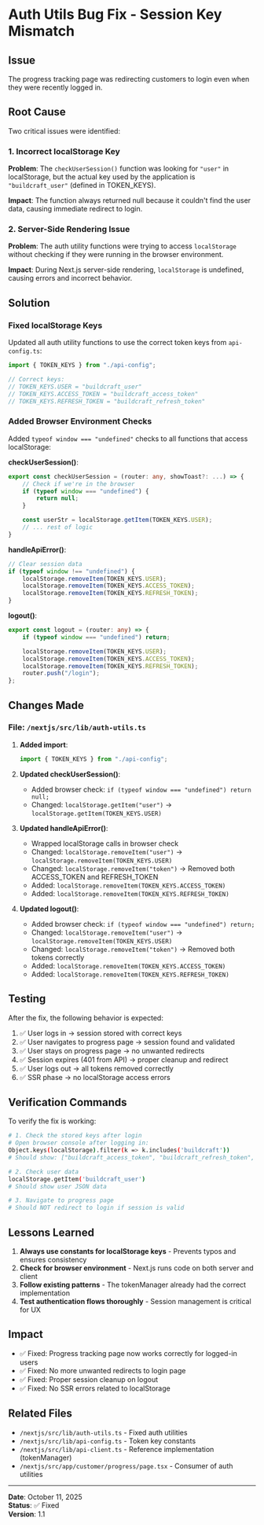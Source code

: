 # Auth Utils Bug Fix - Session Key Mismatch

## Issue

The progress tracking page was redirecting customers to login even when they were recently logged in.

## Root Cause

Two critical issues were identified:

### 1. Incorrect localStorage Key

**Problem**: The `checkUserSession()` function was looking for `"user"` in localStorage, but the actual key used by the application is `"buildcraft_user"` (defined in TOKEN_KEYS).

**Impact**: The function always returned null because it couldn't find the user data, causing immediate redirect to login.

### 2. Server-Side Rendering Issue

**Problem**: The auth utility functions were trying to access `localStorage` without checking if they were running in the browser environment.

**Impact**: During Next.js server-side rendering, `localStorage` is undefined, causing errors and incorrect behavior.

## Solution

### Fixed localStorage Keys

Updated all auth utility functions to use the correct token keys from `api-config.ts`:

```typescript
import { TOKEN_KEYS } from "./api-config";

// Correct keys:
// TOKEN_KEYS.USER = "buildcraft_user"
// TOKEN_KEYS.ACCESS_TOKEN = "buildcraft_access_token"
// TOKEN_KEYS.REFRESH_TOKEN = "buildcraft_refresh_token"
```

### Added Browser Environment Checks

Added `typeof window === "undefined"` checks to all functions that access localStorage:

**checkUserSession()**:

```typescript
export const checkUserSession = (router: any, showToast?: ...) => {
    // Check if we're in the browser
    if (typeof window === "undefined") {
        return null;
    }

    const userStr = localStorage.getItem(TOKEN_KEYS.USER);
    // ... rest of logic
}
```

**handleApiError()**:

```typescript
// Clear session data
if (typeof window !== "undefined") {
    localStorage.removeItem(TOKEN_KEYS.USER);
    localStorage.removeItem(TOKEN_KEYS.ACCESS_TOKEN);
    localStorage.removeItem(TOKEN_KEYS.REFRESH_TOKEN);
}
```

**logout()**:

```typescript
export const logout = (router: any) => {
    if (typeof window === "undefined") return;

    localStorage.removeItem(TOKEN_KEYS.USER);
    localStorage.removeItem(TOKEN_KEYS.ACCESS_TOKEN);
    localStorage.removeItem(TOKEN_KEYS.REFRESH_TOKEN);
    router.push("/login");
};
```

## Changes Made

### File: `/nextjs/src/lib/auth-utils.ts`

1. **Added import**:

    ```typescript
    import { TOKEN_KEYS } from "./api-config";
    ```

2. **Updated checkUserSession()**:

    - Added browser check: `if (typeof window === "undefined") return null;`
    - Changed: `localStorage.getItem("user")` → `localStorage.getItem(TOKEN_KEYS.USER)`

3. **Updated handleApiError()**:

    - Wrapped localStorage calls in browser check
    - Changed: `localStorage.removeItem("user")` → `localStorage.removeItem(TOKEN_KEYS.USER)`
    - Changed: `localStorage.removeItem("token")` → Removed both ACCESS_TOKEN and REFRESH_TOKEN
    - Added: `localStorage.removeItem(TOKEN_KEYS.ACCESS_TOKEN)`
    - Added: `localStorage.removeItem(TOKEN_KEYS.REFRESH_TOKEN)`

4. **Updated logout()**:
    - Added browser check: `if (typeof window === "undefined") return;`
    - Changed: `localStorage.removeItem("user")` → `localStorage.removeItem(TOKEN_KEYS.USER)`
    - Changed: `localStorage.removeItem("token")` → Removed both tokens correctly
    - Added: `localStorage.removeItem(TOKEN_KEYS.ACCESS_TOKEN)`
    - Added: `localStorage.removeItem(TOKEN_KEYS.REFRESH_TOKEN)`

## Testing

After the fix, the following behavior is expected:

1. ✅ User logs in → session stored with correct keys
2. ✅ User navigates to progress page → session found and validated
3. ✅ User stays on progress page → no unwanted redirects
4. ✅ Session expires (401 from API) → proper cleanup and redirect
5. ✅ User logs out → all tokens removed correctly
6. ✅ SSR phase → no localStorage access errors

## Verification Commands

To verify the fix is working:

```bash
# 1. Check the stored keys after login
# Open browser console after logging in:
Object.keys(localStorage).filter(k => k.includes('buildcraft'))
# Should show: ["buildcraft_access_token", "buildcraft_refresh_token", "buildcraft_user"]

# 2. Check user data
localStorage.getItem('buildcraft_user')
# Should show user JSON data

# 3. Navigate to progress page
# Should NOT redirect to login if session is valid
```

## Lessons Learned

1. **Always use constants for localStorage keys** - Prevents typos and ensures consistency
2. **Check for browser environment** - Next.js runs code on both server and client
3. **Follow existing patterns** - The tokenManager already had the correct implementation
4. **Test authentication flows thoroughly** - Session management is critical for UX

## Impact

-   ✅ Fixed: Progress tracking page now works correctly for logged-in users
-   ✅ Fixed: No more unwanted redirects to login page
-   ✅ Fixed: Proper session cleanup on logout
-   ✅ Fixed: No SSR errors related to localStorage

## Related Files

-   `/nextjs/src/lib/auth-utils.ts` - Fixed auth utilities
-   `/nextjs/src/lib/api-config.ts` - Token key constants
-   `/nextjs/src/lib/api-client.ts` - Reference implementation (tokenManager)
-   `/nextjs/src/app/customer/progress/page.tsx` - Consumer of auth utilities

---

**Date**: October 11, 2025  
**Status**: ✅ Fixed  
**Version**: 1.1

